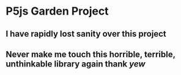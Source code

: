 # P5js Garden Project

## I have rapidly lost sanity over this project
## Never make me touch this horrible, terrible, unthinkable library again thank *yew*
